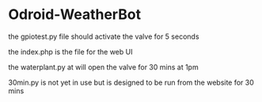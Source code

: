 # Odroid-WeatherBot



the gpiotest.py file should activate the valve for 5 seconds


the index.php is the file for the web UI


the waterplant.py at will open the valve for 30 mins at 1pm

30min.py is not yet in use but is designed to be run from the website for 30 mins